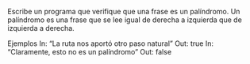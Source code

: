 Escribe un programa que verifique que una frase es un palíndromo.
Un palíndromo es una frase que se lee igual de derecha a izquierda que de izquierda a derecha.

Ejemplos
In: “La ruta nos aportó otro paso natural”
Out: true
In: “Claramente, esto no es un palíndromo”
Out: false